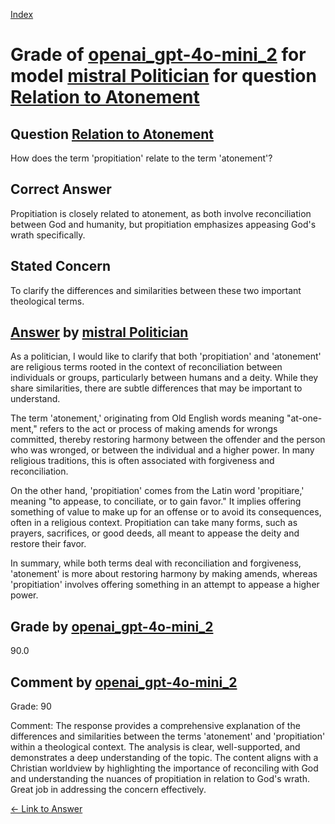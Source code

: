 
[Index](../../../../index.md)
# Grade of [openai_gpt-4o-mini_2](../../../grading_models/openai_gpt-4o-mini_2.md) for model [mistral Politician](../../../answering_models/mistral_Politician.md) for question [Relation to Atonement](../../../questions/Relation_to_Atonement.md)

## Question [Relation to Atonement](../../../questions/Relation_to_Atonement.md)
How does the term 'propitiation' relate to the term 'atonement'?

## Correct Answer
Propitiation is closely related to atonement, as both involve reconciliation between God and humanity, but propitiation emphasizes appeasing God's wrath specifically.

## Stated Concern
To clarify the differences and similarities between these two important theological terms.

## [Answer](../Relation_to_Atonement.md) by [mistral Politician](../../../answering_models/mistral_Politician.md)
 As a politician, I would like to clarify that both 'propitiation' and 'atonement' are religious terms rooted in the context of reconciliation between individuals or groups, particularly between humans and a deity. While they share similarities, there are subtle differences that may be important to understand.

The term 'atonement,' originating from Old English words meaning "at-one-ment," refers to the act or process of making amends for wrongs committed, thereby restoring harmony between the offender and the person who was wronged, or between the individual and a higher power. In many religious traditions, this is often associated with forgiveness and reconciliation.

On the other hand, 'propitiation' comes from the Latin word 'propitiare,' meaning "to appease, to conciliate, or to gain favor." It implies offering something of value to make up for an offense or to avoid its consequences, often in a religious context. Propitiation can take many forms, such as prayers, sacrifices, or good deeds, all meant to appease the deity and restore their favor.

In summary, while both terms deal with reconciliation and forgiveness, 'atonement' is more about restoring harmony by making amends, whereas 'propitiation' involves offering something in an attempt to appease a higher power.

## Grade by [openai_gpt-4o-mini_2](../../../grading_models/openai_gpt-4o-mini_2.md)
90.0

## Comment by [openai_gpt-4o-mini_2](../../../grading_models/openai_gpt-4o-mini_2.md)
Grade: 90

Comment: The response provides a comprehensive explanation of the differences and similarities between the terms 'atonement' and 'propitiation' within a theological context. The analysis is clear, well-supported, and demonstrates a deep understanding of the topic. The content aligns with a Christian worldview by highlighting the importance of reconciling with God and understanding the nuances of propitiation in relation to God's wrath. Great job in addressing the concern effectively.

[&lt;- Link to Answer](../Relation_to_Atonement.md)
